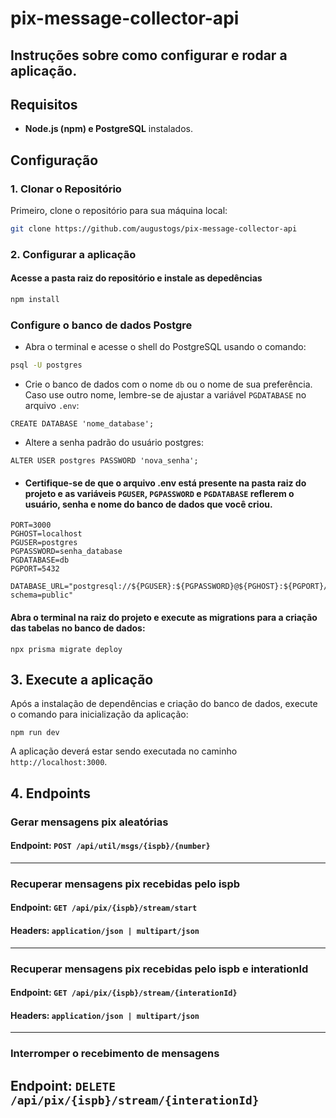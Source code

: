 # pix-message-collector-api

## Instruções sobre como configurar e rodar a aplicação.

## Requisitos

- **Node.js (npm) e PostgreSQL** instalados.

## Configuração

### 1. Clonar o Repositório

Primeiro, clone o repositório para sua máquina local:

```sh
git clone https://github.com/augustogs/pix-message-collector-api
```

### 2. Configurar a aplicação

#### Acesse a pasta raiz do repositório e instale as depedências

```sh
npm install
```

### Configure o banco de dados Postgre

- Abra o terminal e acesse o shell do PostgreSQL usando o comando:

```sh
psql -U postgres
```
- Crie o banco de dados com o nome `db` ou o nome de sua preferência. Caso use outro nome, lembre-se de ajustar a variável `PGDATABASE` no arquivo `.env`:

```
CREATE DATABASE 'nome_database';
```

- Altere a senha padrão do usuário postgres:
```
ALTER USER postgres PASSWORD 'nova_senha';
```
- #### Certifique-se de que o arquivo .env está presente na pasta raiz do projeto e as variáveis `PGUSER`, `PGPASSWORD` e `PGDATABASE` reflerem o usuário, senha e nome do banco de dados que você criou. 

```
PORT=3000
PGHOST=localhost
PGUSER=postgres
PGPASSWORD=senha_database
PGDATABASE=db
PGPORT=5432

DATABASE_URL="postgresql://${PGUSER}:${PGPASSWORD}@${PGHOST}:${PGPORT}/${PGDATABASE}?schema=public"

```

#### Abra o terminal na raiz do projeto e execute as migrations para a criação das tabelas no banco de dados:

```
npx prisma migrate deploy
```

## 3. Execute a aplicação
Após a instalação de dependências e criação do banco de dados, execute o comando para inicialização da aplicação:

```
npm run dev
```

A aplicação deverá estar sendo executada no caminho `http://localhost:3000`.


## 4. Endpoints

### Gerar mensagens pix aleatórias
#### Endpoint: `POST /api/util/msgs/{ispb}/{number}`
---
### Recuperar mensagens pix recebidas pelo ispb
#### Endpoint: `GET /api/pix/{ispb}/stream/start`
#### Headers: `application/json | multipart/json`
---
### Recuperar mensagens pix recebidas pelo ispb e interationId
#### Endpoint: `GET /api/pix/{ispb}/stream/{interationId}`
#### Headers: `application/json | multipart/json`
---
### Interromper o recebimento de mensagens
**Endpoint:** `DELETE /api/pix/{ispb}/stream/{interationId}`
---

